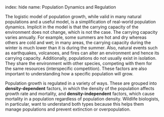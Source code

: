 index: hide
name:  Population Dynamics and Regulation

The logistic model of population growth, while valid in many natural populations and a useful model, is a simplification of real-world population dynamics. Implicit in the model is that the carrying capacity of the environment does not change, which is not the case. The carrying capacity varies annually. For example, some summers are hot and dry whereas others are cold and wet; in many areas, the carrying capacity during the winter is much lower than it is during the summer. Also, natural events such as earthquakes, volcanoes, and fires can alter an environment and hence its carrying capacity. Additionally, populations do not usually exist in isolation. They share the environment with other species, competing with them for the same resources (interspecific competition). These factors are also important to understanding how a specific population will grow.

Population growth is regulated in a variety of ways. These are grouped into  **density-dependent** factors, in which the density of the population affects growth rate and mortality, and  **density-independent** factors, which cause mortality in a population regardless of population density. Wildlife biologists, in particular, want to understand both types because this helps them manage populations and prevent extinction or overpopulation.
